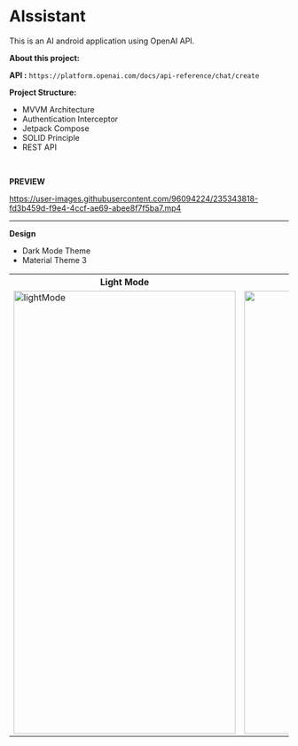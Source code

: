 ﻿# AIssistant

This is an AI android application using OpenAI API.

**About this project:**

**API :** ```https://platform.openai.com/docs/api-reference/chat/create```

**Project Structure:**

- MVVM Architecture
- Authentication Interceptor
- Jetpack Compose
- SOLID Principle
- REST API
<br>

**PREVIEW**

https://user-images.githubusercontent.com/96094224/235343818-fd3b459d-f9e4-4ccf-ae69-abee8f7f5ba7.mp4



---

**Design**

- Dark Mode Theme
- Material Theme 3

<table>
  <tr>
    <th>Light Mode</th>
    <th>Dark Mode</th>
  </tr>
  <tr>
    <td><img alt="lightMode" width="400" height="800" src="https://user-images.githubusercontent.com/96094224/235342425-244f5c6d-53cf-4b96-9330-b03e5669e5c3.jpg"></td>
    <td><img "alt="darkMode" width="400" height="800" src="https://user-images.githubusercontent.com/96094224/235342438-f1e5e74f-48d8-44b9-b256-89dc90926127.jpg"></td>
  </tr>
</table>
